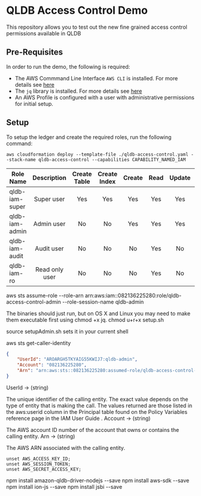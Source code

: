 # QLDB Access Control Demo

This repository allows you to test out the new fine grained access control permissions available in QLDB

## Pre-Requisites

In order to run the demo, the following is required:

* The AWS Commmand Line Interface `AWS CLI` is installed. For more details see [here](https://docs.aws.amazon.com/cli/latest/userguide/install-cliv2.html)
* The `jq` library is installed. For more details see [here](https://stedolan.github.io/jq/download/)
* An AWS Profile is configured with a user with administrative permissions for initial setup.

## Setup

To setup the ledger and create the required roles, run the following command:

```shell
aws cloudformation deploy --template-file ./qldb-access-control.yaml --stack-name qldb-access-control --capabilities CAPABILITY_NAMED_IAM
```


| Role Name       | Description    |Create Table | Create Index | Create | Read | Update | Delete | History |  
| --------------- |:--------------:| :----------:| :-----------:| :-----:| :---:| :-----:| :-----:| :------:|
| qldb-iam-super  | Super user     | Yes         | Yes          | Yes    | Yes  | Yes    | Yes    | Yes     | 
| qldb-iam-admin  | Admin user     | No          | No           | Yes    | Yes  | Yes    | Yes    | Yes     |
| qldb-iam-audit  | Audit user     | No          | No           | No     | Yes  | No     | No     | Yes     |
| qldb-iam-ro     | Read only user | No          | No           | No     | Yes  | No     | No     | No      |




aws sts assume-role --role-arn arn:aws:iam::082136225280:role/qldb-access-control-admin --role-session-name qldb-admin



The binaries should just run, but on OS X and Linux you may need to make them executable first using chmod +x jq.
chmod u+r+x setup.sh


source setupAdmin.sh
sets it in your current shell

aws sts get-caller-identity

```json
{
    "UserId": "AROARGH5TKYAIG55KWIJ7:qldb-admin",
    "Account": "082136225280",
    "Arn": "arn:aws:sts::082136225280:assumed-role/qldb-access-control-admin/qldb-admin"
}
```

UserId -> (string)

The unique identifier of the calling entity. The exact value depends on the type of entity that is making the call. The values returned are those listed in the aws:userid column in the Principal table found on the Policy Variables reference page in the IAM User Guide .
Account -> (string)

The AWS account ID number of the account that owns or contains the calling entity.
Arn -> (string)

The AWS ARN associated with the calling entity.



```shell
unset AWS_ACCESS_KEY_ID;
unset AWS_SESSION_TOKEN;
unset AWS_SECRET_ACCESS_KEY;
```


npm install amazon-qldb-driver-nodejs --save
npm install aws-sdk --save
npm install ion-js --save
npm install jsbi --save




